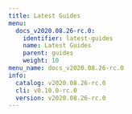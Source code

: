 ```yaml
---
title: Latest Guides
menu:
  docs_v2020.08.26-rc.0:
    identifier: latest-guides
    name: Latest Guides
    parent: guides
    weight: 10
menu_name: docs_v2020.08.26-rc.0
info:
  catalog: v2020.08.26-rc.0
  cli: v0.10.0-rc.0
  version: v2020.08.26-rc.0
---
```


